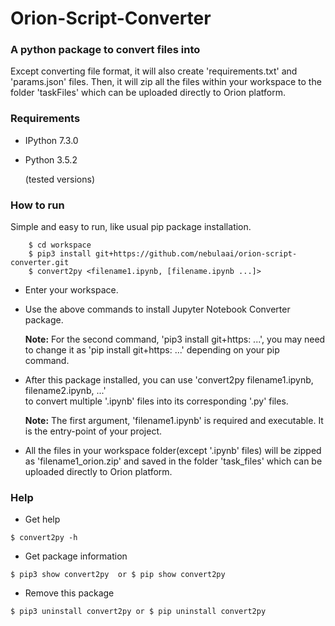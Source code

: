 # Orion-Script-Converter 


### A python package to convert  files into 

Except converting file format, 
it will also create 'requirements.txt' and 'params.json' files. 
Then, it will zip all the files within your workspace to the folder 'taskFiles'
which can be uploaded directly to Orion platform.

### Requirements
- IPython 7.3.0 
- Python 3.5.2

  (tested versions)

### How to run

Simple and easy to run, like usual pip package installation. 

```
    $ cd workspace
    $ pip3 install git+https://github.com/nebulaai/orion-script-converter.git
    $ convert2py <filename1.ipynb, [filename.ipynb ...]>

```

- Enter your workspace. 
- Use the above commands to install Jupyter Notebook Converter package.

    **Note:** For the second command, 'pip3 install git+https: ...', 
    you may need to change it as 'pip install git+https: ...' depending on your pip command.
    
- After this package installed, you can use 'convert2py filename1.ipynb, filename2.ipynb, ...'  
to convert multiple '.ipynb' files into its corresponding '.py' files.
 
    **Note:** The first argument, 'filename1.ipynb' is required and executable. It is the entry-point of your project.
    
- All the files in your workspace folder(except '.ipynb' files) will be zipped
 as 'filename1_orion.zip' and saved in the folder 'task_files' which can be uploaded directly to Orion platform.
 
 
### Help
- Get help

`$ convert2py -h`

- Get package information

`$ pip3 show convert2py  or $ pip show convert2py`


- Remove this package

`$ pip3 uninstall convert2py or $ pip uninstall convert2py`



